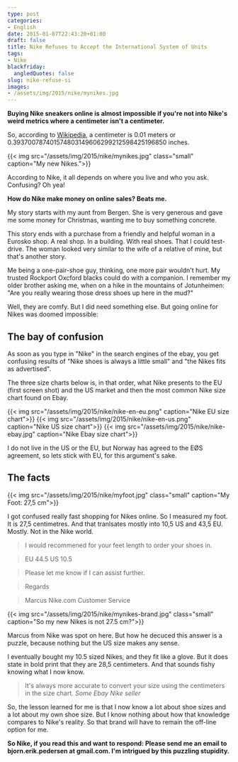```yaml
---
type: post
categories:
- English
date: 2015-01-07T22:43:20+01:00
draft: false
title: Nike Refuses to Accept the International System of Units
tags:
- Nike
blackfriday:
  angledQuotes: false
slug: nike-refuse-si
images:
- /assets/img/2015/nike/mynikes.jpg
---
```

**Buying Nike sneakers online is almost impossible if you're not into Nike's weird metrics where a centimeter isn't a centimeter.** 
<!--more-->

So, according to [Wikipedia](https://en.wikipedia.org/wiki/Centimetre), a centimeter is	0.01 meters
or 0.393700787401574803149606299212598425196850 inches.

{{< img src="/assets/img/2015/nike/mynikes.jpg" class="small" caption="My new Nikes.">}}

According to Nike, it all depends on where you live and who you ask. Confusing? Oh yea!

**How do Nike make money on online sales? Beats me.**

My story starts with my aunt from Bergen. She is very generous and gave me some money for Christmas, wanting me to buy something concrete. 

This story ends with a purchase from a friendly and helpful woman in a Eurosko shop. A real shop. In a building. With real shoes. That I could test-drive. The woman looked very similar to the wife of a relative of mine, but that's another story.

Me being a one-pair-shoe guy, thinking, one more pair wouldn't hurt. My trusted Rockport Oxcford blacks could do with a companion. I remember my older brother asking me, when on a hike in the mountains of Jotunheimen: "Are you really wearing those dress shoes up here in the mud?"

Well, they are comfy. But I did need something else. But going online for Nikes was doomed impossible:

## The bay of confusion
As soon as you type in "Nike" in the search engines of the ebay, you get confusing results of "Nike shoes is always a little small" and "the Nikes fits as advertised".

The three size charts below is, in that order, what Nike presents to the EU (first screen shot) and the US market and then the most common Nike size chart found on Ebay.

{{< img src="/assets/img/2015/nike/nike-en-eu.png" caption="Nike EU size chart">}}
{{< img src="/assets/img/2015/nike/nike-en-us.png" caption="Nike US size chart">}}
{{< img src="/assets/img/2015/nike/nike-ebay.jpg" caption="Nike Ebay size chart">}}

I do not live in the US or the EU, but Norway has agreed to the EØS agreement, so lets stick with EU, for this argument's sake.

## The facts

{{< img src="/assets/img/2015/nike/myfoot.jpg" class="small" caption="My Foot: 27,5 cm">}}

I got confused really fast shopping for Nikes online. So I measured my foot. It is 27,5 centimetres. And that tranlsates mostly into 10,5 US and 43,5 EU. Mostly. Not in the Nike world.

>I would recommened for your feet length to order your shoes in.

>EU 44.5
>US 10.5
 
>Please let me know if I can assist further.
 
>Regards
 
>Marcus
>Nike.com Customer Service

{{< img src="/assets/img/2015/nike/mynikes-brand.jpg" class="small" caption="So my new Nikes is not 27.5 cm?">}}

Marcus from Nike was spot on here. But how he decuced this answer is a puzzle, because nothing but the US size makes any sense.
 
 I eventually bought my 10.5 sized Nikes, and they fit like a glove.  But it does state in bold print that they are 28,5 centimeters. And that sounds fishy knowing what I now know.

>It's always more accurate to convert your size using the centimeters in the size chart. <cite>Some Ebay Nike seller</cite>

So, the lesson learned for me is that I now know a lot about shoe sizes and a lot about my own shoe size. But I know nothing about how that knowledge compares to Nike's reality. So that brand will have to remain the off-line option for me.

**So Nike, if you read this and want to respond: Please send me an email to bjorn.erik.pedersen at gmail.com. I'm intrigued by this puzzling stupidity.**
